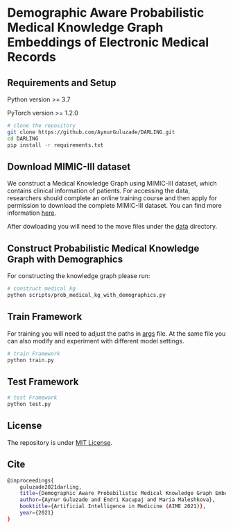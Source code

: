 # Demographic Aware Probabilistic Medical Knowledge Graph Embeddings of Electronic Medical Records

## Requirements and Setup
Python version >= 3.7

PyTorch version >= 1.2.0

``` bash
# clone the repository
git clone https://github.com/AynurGuluzade/DARLING.git
cd DARLING
pip install -r requirements.txt
```

## Download MIMIC-III dataset
We construct a Medical Knowledge Graph using MIMIC-III dataset, which contains clinical information of patients. For accessing the data, researchers should complete an online training course and then apply for permission to download the complete MIMIC-III dataset. You can find more information [here](https://mimic.physionet.org/).

After dowloading you will need to the move files under the [data](data) directory.

## Construct Probabilistic Medical Knowledge Graph with Demographics
For constructing the knowledge graph please run:
``` bash
# construct medical kg
python scripts/prob_medical_kg_with_demographics.py
```

## Train Framework
For training you will need to adjust the paths in [args](args.py) file. At the same file you can also modify and experiment with different model settings.
``` bash
# train Framework
python train.py
```

## Test Framework
``` bash
# test Framework
python test.py
```

## License
The repository is under [MIT License](LICENCE).

## Cite
```bash
@inproceedings{
    guluzade2021darling,
    title={Demographic Aware Probabilistic Medical Knowledge Graph Embeddings of Electronic Medical Records},
    author={Aynur Guluzade and Endri Kacupaj and Maria Maleshkova},
    booktitle={Artificial Intelligence in Medicine (AIME 2021)},
    year={2021}
}
```
